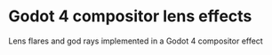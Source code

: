 # Godot 4 compositor lens effects
Lens flares and god rays implemented in a Godot 4 compositor effect
